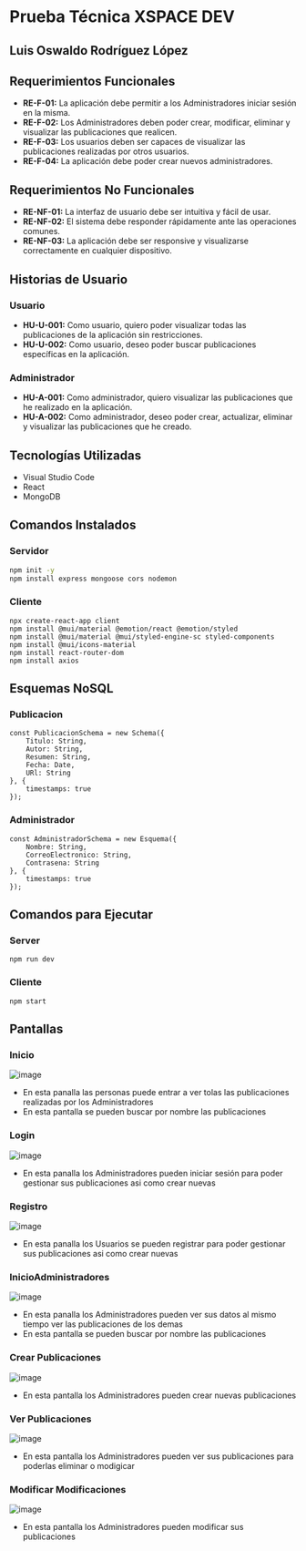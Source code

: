 #  Prueba Técnica XSPACE DEV
## Luis Oswaldo Rodríguez López
## Requerimientos Funcionales

- **RE-F-01:** La aplicación debe permitir a los Administradores iniciar sesión en la misma.
- **RE-F-02:** Los Administradores deben poder crear, modificar, eliminar y visualizar las publicaciones que realicen.
- **RE-F-03:** Los usuarios deben ser capaces de visualizar las publicaciones realizadas por otros usuarios.
- **RE-F-04:** La aplicación debe poder crear nuevos administradores.

## Requerimientos No Funcionales

- **RE-NF-01:** La interfaz de usuario debe ser intuitiva y fácil de usar.
- **RE-NF-02:** El sistema debe responder rápidamente ante las operaciones comunes.
- **RE-NF-03:** La aplicación debe ser responsive y visualizarse correctamente en cualquier dispositivo.

## Historias de Usuario

### Usuario

- **HU-U-001:** Como usuario, quiero poder visualizar todas las publicaciones de la aplicación sin restricciones.
- **HU-U-002:** Como usuario, deseo poder buscar publicaciones específicas en la aplicación.

### Administrador

- **HU-A-001:** Como administrador, quiero visualizar las publicaciones que he realizado en la aplicación.
- **HU-A-002:** Como administrador, deseo poder crear, actualizar, eliminar y visualizar las publicaciones que he creado.

## Tecnologías Utilizadas

- Visual Studio Code
- React
- MongoDB

## Comandos Instalados

### Servidor

```bash
npm init -y
npm install express mongoose cors nodemon
```
### Cliente
```
npx create-react-app client
npm install @mui/material @emotion/react @emotion/styled
npm install @mui/material @mui/styled-engine-sc styled-components
npm install @mui/icons-material
npm install react-router-dom
npm install axios
```
## Esquemas NoSQL
### Publicacion
```
const PublicacionSchema = new Schema({
    Titulo: String,
    Autor: String,
    Resumen: String,
    Fecha: Date,
    URl: String
}, {
    timestamps: true
});
```
### Administrador
```
const AdministradorSchema = new Esquema({
    Nombre: String,
    CorreoElectronico: String,
    Contrasena: String
}, {
    timestamps: true
});
```
## Comandos para Ejecutar 
### Server
```
npm run dev
```
### Cliente 
```
npm start
```
## Pantallas 

### Inicio 
![image](https://github.com/Luisgatovolador/SPACE-DEV/assets/116209151/cdbd1afa-3dfb-4ab9-b8fb-e9c4484a75e0)
- En esta panalla las personas puede entrar a ver tolas las publicaciones realizadas por los Administradores
- En esta pantalla se pueden buscar por nombre las publicaciones 
### Login
![image](https://github.com/Luisgatovolador/SPACE-DEV/assets/116209151/95ce6dcc-b3d9-445e-8599-5fb416903294)
- En esta panalla los Administradores pueden iniciar sesión para poder gestionar sus publicaciones asi como crear nuevas

### Registro
![image](https://github.com/Luisgatovolador/SPACE-DEV/assets/116209151/17b9b641-a9c4-4dcc-82d3-c0765626e9d3)
- En esta panalla los Usuarios se pueden registrar para poder gestionar sus publicaciones asi como crear nuevas

### InicioAdministradores
![image](https://github.com/Luisgatovolador/SPACE-DEV/assets/116209151/3e9dbfc6-ce17-40a5-9574-a06d3bb274dd)
- En esta panalla los Administradores pueden ver sus datos al mismo tiempo ver las publicaciones de los demas
- En esta pantalla se pueden buscar por nombre las publicaciones
  
### Crear Publicaciones
![image](https://github.com/Luisgatovolador/SPACE-DEV/assets/116209151/5226a602-64b4-452e-a455-e48f50a9c592)
- En esta pantalla los Administradores pueden crear nuevas publicaciones 

### Ver Publicaciones
![image](https://github.com/Luisgatovolador/SPACE-DEV/assets/116209151/bdbbb05c-ec40-4361-a03c-db65eafafcf6)
- En esta pantalla los Administradores pueden ver sus publicaciones para poderlas eliminar o modigicar

### Modificar Modificaciones
![image](https://github.com/Luisgatovolador/SPACE-DEV/assets/116209151/0831e883-5d67-4f64-8d6c-00df64c9e2a0)
- En esta pantalla los Administradores pueden modificar sus publicaciones 


